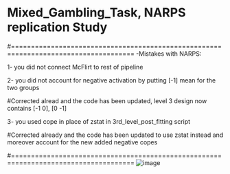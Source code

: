 # Mixed_Gambling_Task, NARPS replication Study
#=====================================================================================
-Mistakes with NARPS: 

1- you did not connect McFlirt to rest of pipeline 

2- you did not account for negative activation by putting [-1] mean for the two groups

#Corrected alread and the code has been updated, level 3 design now contains [-1 0], [0 -1]

3- you used cope in place of zstat in 3rd_level_post_fitting script 

#Corrected already and the code has been updated to use zstat instead and moreover account for 
the new added negative copes

#=====================================================================================
![image](https://user-images.githubusercontent.com/20423915/61652555-7f3a5500-acb8-11e9-8d98-7be7cb55105c.png)
